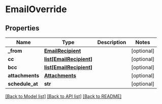 # EmailOverride

## Properties
Name | Type | Description | Notes
------------ | ------------- | ------------- | -------------
**_from** | [**EmailRecipient**](EmailRecipient.md) |  | [optional] 
**cc** | [**list[EmailRecipient]**](EmailRecipient.md) |  | [optional] 
**bcc** | [**list[EmailRecipient]**](EmailRecipient.md) |  | [optional] 
**attachments** | [**Attachments**](Attachments.md) |  | [optional] 
**schedule_at** | **str** |  | [optional] 

[[Back to Model list]](../README.md#documentation-for-models) [[Back to API list]](../README.md#documentation-for-api-endpoints) [[Back to README]](../README.md)


